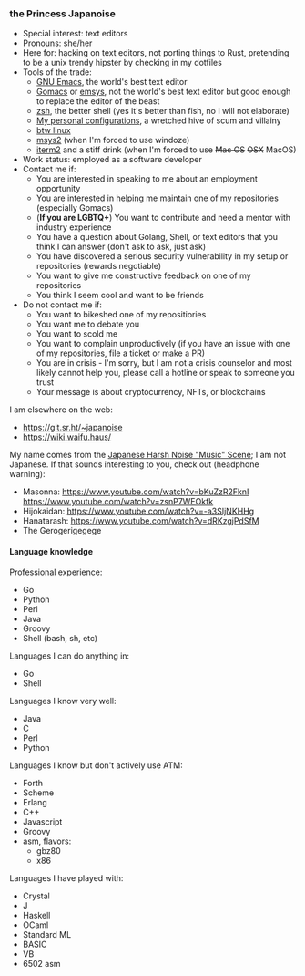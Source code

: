 ### the Princess Japanoise

- Special interest: text editors
- Pronouns: she/her
- Here for: hacking on text editors, not porting things to Rust, pretending to be a unix trendy hipster by checking in my dotfiles
- Tools of the trade:
  * [GNU Emacs](https://www.gnu.org/software/emacs/), the world's best text editor
  * [Gomacs](https://github.com/japanoise/gomacs) or [emsys](https://github.com/japanoise/emsys), not the world's best text editor but good enough to replace the editor of the beast
  * [zsh](https://en.wikipedia.org/wiki/Z_shell), the better shell (yes it's better than fish, no I will not elaborate)
  * [My personal configurations](https://github.com/japanoise/neo-dotfiles), a wretched hive of scum and villainy
  * [btw linux](https://archlinux.org/)
  * [msys2](https://www.msys2.org/) (when I'm forced to use windoze)
  * [iterm2](https://iterm2.com/) and a stiff drink (when I'm forced to use ~~Mac OS~~ ~~OSX~~ MacOS)
- Work status: employed as a software developer
- Contact me if:
  * You are interested in speaking to me about an employment opportunity
  * You are interested in helping me maintain one of my repositories (especially Gomacs)
  * (**If you are LGBTQ+**) You want to contribute and need a mentor with industry experience
  * You have a question about Golang, Shell, or text editors that you think I can answer (don't ask to ask, just ask)
  * You have discovered a serious security vulnerability in my setup or repositories (rewards negotiable)
  * You want to give me constructive feedback on one of my repositories
  * You think I seem cool and want to be friends
- Do not contact me if:
  * You want to bikeshed one of my repositiories
  * You want me to debate you
  * You want to scold me
  * You want to complain unproductively (if you have an issue with one of my repositories, file a ticket or make a PR)
  * You are in crisis - I'm sorry, but I am not a crisis counselor and most likely cannot help you, please call a hotline or speak to someone you trust
  * Your message is about cryptocurrency, NFTs, or blockchains

I am elsewhere on the web:

- https://git.sr.ht/~japanoise
- https://wiki.waifu.haus/

My name comes from the [Japanese Harsh Noise "Music" Scene](https://en.wikipedia.org/wiki/Japanoise); I am not Japanese. If that sounds interesting to you, check out (headphone warning):

- Masonna: https://www.youtube.com/watch?v=bKuZzR2FknI https://www.youtube.com/watch?v=zsnP7WEOkfk
- Hijokaidan: https://www.youtube.com/watch?v=-a3SIjNKHHg
- Hanatarash: https://www.youtube.com/watch?v=dRKzgjPdSfM
- The Gerogerigegege

#### Language knowledge

Professional experience:

- Go
- Python
- Perl
- Java
- Groovy
- Shell (bash, sh, etc)

Languages I can do anything in:

- Go
- Shell

Languages I know very well:

- Java
- C
- Perl
- Python

Languages I know but don't actively use ATM:

- Forth
- Scheme
- Erlang
- C++
- Javascript
- Groovy
- asm, flavors:
  * gbz80
  * x86

Languages I have played with:

- Crystal
- J
- Haskell
- OCaml
- Standard ML
- BASIC
- VB
- 6502 asm

<!--
**japanoise/japanoise** is a ✨ _special_ ✨ repository because its `README.md` (this file) appears on your GitHub profile.

Here are some ideas to get you started:

- 🔭 I’m currently working on ...
- 🌱 I’m currently learning ...
- 👯 I’m looking to collaborate on ...
- 🤔 I’m looking for help with ...
- 💬 Ask me about ...
- 📫 How to reach me: ...
- 😄 Pronouns: ...
- ⚡ Fun fact: ...
-->
